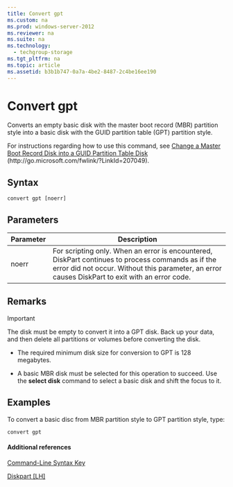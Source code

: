 ```yaml
---
title: Convert gpt
ms.custom: na
ms.prod: windows-server-2012
ms.reviewer: na
ms.suite: na
ms.technology: 
  - techgroup-storage
ms.tgt_pltfrm: na
ms.topic: article
ms.assetid: b3b1b747-0a7a-4be2-8487-2c4be16ee190
---
```

# Convert gpt
Converts an empty basic disk with the master boot record \(MBR\) partition style into a basic disk with the GUID partition table \(GPT\) partition style.

For instructions regarding how to use this command, see [Change a Master Boot Record Disk into a GUID Partition Table Disk](http://go.microsoft.com/fwlink/?LinkId=207049) \(http:\/\/go.microsoft.com\/fwlink\/?LinkId\=207049\).

## Syntax

```
convert gpt [noerr]
```

## Parameters

|Parameter|Description|
|-------------|---------------|
|noerr|For scripting only. When an error is encountered, DiskPart continues to process commands as if the error did not occur. Without this parameter, an error causes DiskPart to exit with an error code.|

## Remarks

> [!IMPORTANT]
> The disk must be empty to convert it into a GPT disk. Back up your data, and then delete all partitions or volumes before converting the disk.

-   The required minimum disk size for conversion to GPT is 128 megabytes.

-   A basic MBR disk must be selected for this operation to succeed. Use the **select disk** command to select a basic disk and shift the focus to it.

## <a name="BKMK_examples"></a>Examples
To convert a basic disc from MBR partition style to GPT partition style, type:

```
convert gpt
```

#### Additional references
[Command-Line Syntax Key](Command-Line-Syntax-Key.md)

[Diskpart \[LH\]](assetId:///26a4a166-95fa-4faf-95bc-2d5345f4a57a)


